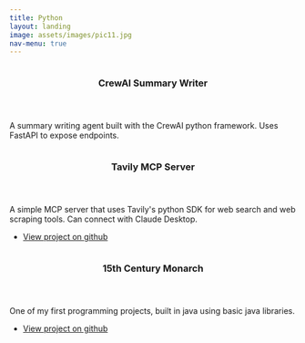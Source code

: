 ```yaml
---
title: Python
layout: landing
image: assets/images/pic11.jpg
nav-menu: true
---
```


<!-- Main -->
<div id="main">

<!-- Two -->
<section id="two" class="spotlights">
	<section>
		<a href="generic.html" class="image">
			<img src="{% link assets/images/pic08.jpg %}" alt="" data-position="center center" />
		</a>
		<div class="content">
			<div class="inner">
				<header class="major">
					<h3>CrewAI Summary Writer</h3>
				</header>
				<p>A summary writing agent built with the CrewAI python framework. Uses FastAPI to expose endpoints.</p>
			</div>
		</div>
	</section>
	<section>
		<a href="generic.html" class="image">
			<img src="{% link assets/images/pic09.jpg %}" alt="" data-position="top center" />
		</a>
		<div class="content">
			<div class="inner">
				<header class="major">
					<h3>Tavily MCP Server</h3>
				</header>
				<p>A simple MCP server that uses Tavily's python SDK for web search and web scraping tools. Can connect with Claude Desktop.</p>
				<ul class="actions">
					<li><a href="https://oireoireoire.itch.io/trench-defenders" class="button">View project on github</a></li>
				</ul>
			</div>
		</div>
	</section>
	<section>
		<a href="generic.html" class="image">
			<img src="{% link assets/images/pic10.jpg %}" alt="" data-position="25% 25%" />
		</a>
		<div class="content">
			<div class="inner">
				<header class="major">
					<h3>15th Century Monarch</h3>
				</header>
				<p>One of my first programming projects, built in java using basic java libraries.</p>
                <ul class="actions">
					<li><a href="https://oireoireoire.itch.io/trench-defenders" class="button">View project on github</a></li>
				</ul>
			</div>
		</div>
	</section>
</section>

</div>
